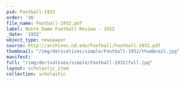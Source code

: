 ```yaml
---
pid: Football-1932
order: '36'
file_name: Football-1932.pdf
label: Notre Dame Football Review - 1932
_date: '1932'
object_type: newspaper
source: http://archives.nd.edu/Football/Football-1932.pdf
thumbnail: "/img/derivatives/simple/Football-1932/thumbnail.jpg"
manifest:
full: "/img/derivatives/simple/Football-1932/full.jpg"
layout: scholastic_item
collection: scholastic
---
```

